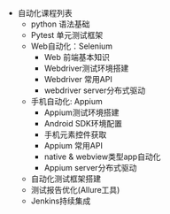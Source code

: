 * 自动化课程列表
    * python 语法基础
    * Pytest 单元测试框架
    * Web自动化：Selenium
      * Web 前端基本知识
      * Webdriver测试环境搭建
      * Webdriver 常用API
      * webdriver server分布式驱动
    * 手机自动化: Appium
      * Appium测试环境搭建
      * Android SDK环境配置
      * 手机元素控件获取
      * Appium 常用API
      * native & webview类型app自动化
      * Appium server分布式驱动
    * 自动化测试框架搭建
    * 测试报告优化(Allure工具)
    * Jenkins持续集成